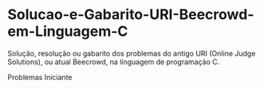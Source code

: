 # Solucao-e-Gabarito-URI-Beecrowd-em-Linguagem-C
Solução, resolução ou gabarito dos problemas do antigo URI (Online Judge Solutions), ou atual Beecrowd, na linguagem de programação C. 

Problemas Iniciante
